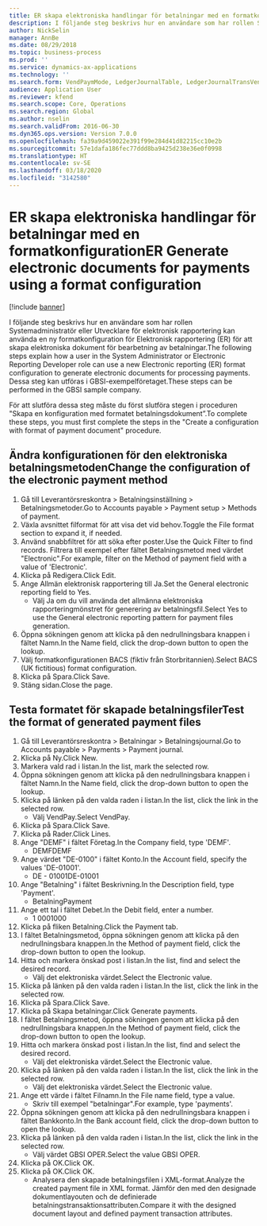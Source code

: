 ```yaml
---
title: ER skapa elektroniska handlingar för betalningar med en formatkonfiguration
description: I följande steg beskrivs hur en användare som har rollen Systemadministratör eller Utvecklare för elektronisk rapportering kan använda en ny formatkonfiguration för Elektronisk rapportering (ER) för att skapa elektroniska dokument för bearbetning av betalningar.
author: NickSelin
manager: AnnBe
ms.date: 08/29/2018
ms.topic: business-process
ms.prod: ''
ms.service: dynamics-ax-applications
ms.technology: ''
ms.search.form: VendPaymMode, LedgerJournalTable, LedgerJournalTransVendPaym, BankAccountTableLookUp
audience: Application User
ms.reviewer: kfend
ms.search.scope: Core, Operations
ms.search.region: Global
ms.author: nselin
ms.search.validFrom: 2016-06-30
ms.dyn365.ops.version: Version 7.0.0
ms.openlocfilehash: fa39a9d459022e391f99e284d41d82215cc10e2b
ms.sourcegitcommit: 57e1dafa186fec77ddd8ba9425d238e36e0f0998
ms.translationtype: HT
ms.contentlocale: sv-SE
ms.lasthandoff: 03/18/2020
ms.locfileid: "3142580"
---
```

# <a name="er-generate-electronic-documents-for-payments-using-a-format-configuration"></a><span data-ttu-id="cd9fa-103">ER skapa elektroniska handlingar för betalningar med en formatkonfiguration</span><span class="sxs-lookup"><span data-stu-id="cd9fa-103">ER Generate electronic documents for payments using a format configuration</span></span>

[!include [banner](../../includes/banner.md)]

<span data-ttu-id="cd9fa-104">I följande steg beskrivs hur en användare som har rollen Systemadministratör eller Utvecklare för elektronisk rapportering kan använda en ny formatkonfiguration för Elektronisk rapportering (ER) för att skapa elektroniska dokument för bearbetning av betalningar.</span><span class="sxs-lookup"><span data-stu-id="cd9fa-104">The following steps explain how a user in the System Administrator or Electronic Reporting Developer role can use a new Electronic reporting (ER) format configuration to generate electronic documents for processing payments.</span></span> <span data-ttu-id="cd9fa-105">Dessa steg kan utföras i GBSI-exempelföretaget.</span><span class="sxs-lookup"><span data-stu-id="cd9fa-105">These steps can be performed in the GBSI sample company.</span></span>

<span data-ttu-id="cd9fa-106">För att slutföra dessa steg måste du först slutföra stegen i proceduren "Skapa en konfiguration med formatet betalningsdokument”.</span><span class="sxs-lookup"><span data-stu-id="cd9fa-106">To complete these steps, you must first complete the steps in the "Create a configuration with format of payment document" procedure.</span></span>


## <a name="change-the-configuration-of-the-electronic-payment-method"></a><span data-ttu-id="cd9fa-107">Ändra konfigurationen för den elektroniska betalningsmetoden</span><span class="sxs-lookup"><span data-stu-id="cd9fa-107">Change the configuration of the electronic payment method</span></span>
1. <span data-ttu-id="cd9fa-108">Gå till Leverantörsreskontra > Betalningsinställning > Betalningsmetoder.</span><span class="sxs-lookup"><span data-stu-id="cd9fa-108">Go to Accounts payable > Payment setup > Methods of payment.</span></span>
2. <span data-ttu-id="cd9fa-109">Växla avsnittet filformat för att visa det vid behov.</span><span class="sxs-lookup"><span data-stu-id="cd9fa-109">Toggle the File format section to expand it, if needed.</span></span>
3. <span data-ttu-id="cd9fa-110">Använd snabbfiltret för att söka efter poster.</span><span class="sxs-lookup"><span data-stu-id="cd9fa-110">Use the Quick Filter to find records.</span></span> <span data-ttu-id="cd9fa-111">Filtrera till exempel efter fältet Betalningsmetod med värdet "Electronic".</span><span class="sxs-lookup"><span data-stu-id="cd9fa-111">For example, filter on the Method of payment field with a value of 'Electronic'.</span></span>
4. <span data-ttu-id="cd9fa-112">Klicka på Redigera.</span><span class="sxs-lookup"><span data-stu-id="cd9fa-112">Click Edit.</span></span>
5. <span data-ttu-id="cd9fa-113">Ange Allmän elektronisk rapportering till Ja.</span><span class="sxs-lookup"><span data-stu-id="cd9fa-113">Set the General electronic reporting field to Yes.</span></span>
    * <span data-ttu-id="cd9fa-114">Välj Ja om du vill använda det allmänna elektroniska rapporteringmönstret för generering av betalningsfil.</span><span class="sxs-lookup"><span data-stu-id="cd9fa-114">Select Yes to use the General electronic reporting pattern for payment files generation.</span></span>  
6. <span data-ttu-id="cd9fa-115">Öppna sökningen genom att klicka på den nedrullningsbara knappen i fältet Namn.</span><span class="sxs-lookup"><span data-stu-id="cd9fa-115">In the Name field, click the drop-down button to open the lookup.</span></span>
7. <span data-ttu-id="cd9fa-116">Välj formatkonfigurationen BACS (fiktiv från Storbritannien).</span><span class="sxs-lookup"><span data-stu-id="cd9fa-116">Select BACS (UK fictitious) format configuration.</span></span>
8. <span data-ttu-id="cd9fa-117">Klicka på Spara.</span><span class="sxs-lookup"><span data-stu-id="cd9fa-117">Click Save.</span></span>
9. <span data-ttu-id="cd9fa-118">Stäng sidan.</span><span class="sxs-lookup"><span data-stu-id="cd9fa-118">Close the page.</span></span>

## <a name="test-the-format-of-generated-payment-files"></a><span data-ttu-id="cd9fa-119">Testa formatet för skapade betalningsfiler</span><span class="sxs-lookup"><span data-stu-id="cd9fa-119">Test the format of generated payment files</span></span>
1. <span data-ttu-id="cd9fa-120">Gå till Leverantörsreskontra > Betalningar > Betalningsjournal.</span><span class="sxs-lookup"><span data-stu-id="cd9fa-120">Go to Accounts payable > Payments > Payment journal.</span></span>
2. <span data-ttu-id="cd9fa-121">Klicka på Ny.</span><span class="sxs-lookup"><span data-stu-id="cd9fa-121">Click New.</span></span>
3. <span data-ttu-id="cd9fa-122">Markera vald rad i listan.</span><span class="sxs-lookup"><span data-stu-id="cd9fa-122">In the list, mark the selected row.</span></span>
4. <span data-ttu-id="cd9fa-123">Öppna sökningen genom att klicka på den nedrullningsbara knappen i fältet Namn.</span><span class="sxs-lookup"><span data-stu-id="cd9fa-123">In the Name field, click the drop-down button to open the lookup.</span></span>
5. <span data-ttu-id="cd9fa-124">Klicka på länken på den valda raden i listan.</span><span class="sxs-lookup"><span data-stu-id="cd9fa-124">In the list, click the link in the selected row.</span></span>
    * <span data-ttu-id="cd9fa-125">Välj VendPay.</span><span class="sxs-lookup"><span data-stu-id="cd9fa-125">Select VendPay.</span></span>  
6. <span data-ttu-id="cd9fa-126">Klicka på Spara.</span><span class="sxs-lookup"><span data-stu-id="cd9fa-126">Click Save.</span></span>
7. <span data-ttu-id="cd9fa-127">Klicka på Rader.</span><span class="sxs-lookup"><span data-stu-id="cd9fa-127">Click Lines.</span></span>
8. <span data-ttu-id="cd9fa-128">Ange "DEMF" i fältet Företag.</span><span class="sxs-lookup"><span data-stu-id="cd9fa-128">In the Company field, type 'DEMF'.</span></span>
    * <span data-ttu-id="cd9fa-129">DEMF</span><span class="sxs-lookup"><span data-stu-id="cd9fa-129">DEMF</span></span>  
9. <span data-ttu-id="cd9fa-130">Ange värdet "DE-0100" i fältet Konto.</span><span class="sxs-lookup"><span data-stu-id="cd9fa-130">In the Account field, specify the values 'DE-01001'.</span></span>
    * <span data-ttu-id="cd9fa-131">DE - 01001</span><span class="sxs-lookup"><span data-stu-id="cd9fa-131">DE-01001</span></span>  
10. <span data-ttu-id="cd9fa-132">Ange "Betalning" i fältet Beskrivning.</span><span class="sxs-lookup"><span data-stu-id="cd9fa-132">In the Description field, type 'Payment'.</span></span>
    * <span data-ttu-id="cd9fa-133">Betalning</span><span class="sxs-lookup"><span data-stu-id="cd9fa-133">Payment</span></span>  
11. <span data-ttu-id="cd9fa-134">Ange ett tal i fältet Debet.</span><span class="sxs-lookup"><span data-stu-id="cd9fa-134">In the Debit field, enter a number.</span></span>
    * <span data-ttu-id="cd9fa-135">1 000</span><span class="sxs-lookup"><span data-stu-id="cd9fa-135">1000</span></span>  
12. <span data-ttu-id="cd9fa-136">Klicka på fliken Betalning.</span><span class="sxs-lookup"><span data-stu-id="cd9fa-136">Click the Payment tab.</span></span>
13. <span data-ttu-id="cd9fa-137">I fältet Betalningsmetod, öppna sökningen genom att klicka på den nedrullningsbara knappen.</span><span class="sxs-lookup"><span data-stu-id="cd9fa-137">In the Method of payment field, click the drop-down button to open the lookup.</span></span>
14. <span data-ttu-id="cd9fa-138">Hitta och markera önskad post i listan.</span><span class="sxs-lookup"><span data-stu-id="cd9fa-138">In the list, find and select the desired record.</span></span>
    * <span data-ttu-id="cd9fa-139">Välj det elektroniska värdet.</span><span class="sxs-lookup"><span data-stu-id="cd9fa-139">Select the Electronic value.</span></span>  
15. <span data-ttu-id="cd9fa-140">Klicka på länken på den valda raden i listan.</span><span class="sxs-lookup"><span data-stu-id="cd9fa-140">In the list, click the link in the selected row.</span></span>
16. <span data-ttu-id="cd9fa-141">Klicka på Spara.</span><span class="sxs-lookup"><span data-stu-id="cd9fa-141">Click Save.</span></span>
17. <span data-ttu-id="cd9fa-142">Klicka på Skapa betalningar.</span><span class="sxs-lookup"><span data-stu-id="cd9fa-142">Click Generate payments.</span></span>
18. <span data-ttu-id="cd9fa-143">I fältet Betalningsmetod, öppna sökningen genom att klicka på den nedrullningsbara knappen.</span><span class="sxs-lookup"><span data-stu-id="cd9fa-143">In the Method of payment field, click the drop-down button to open the lookup.</span></span>
19. <span data-ttu-id="cd9fa-144">Hitta och markera önskad post i listan.</span><span class="sxs-lookup"><span data-stu-id="cd9fa-144">In the list, find and select the desired record.</span></span>
    * <span data-ttu-id="cd9fa-145">Välj det elektroniska värdet.</span><span class="sxs-lookup"><span data-stu-id="cd9fa-145">Select the Electronic value.</span></span>  
20. <span data-ttu-id="cd9fa-146">Klicka på länken på den valda raden i listan.</span><span class="sxs-lookup"><span data-stu-id="cd9fa-146">In the list, click the link in the selected row.</span></span>
    * <span data-ttu-id="cd9fa-147">Välj det elektroniska värdet.</span><span class="sxs-lookup"><span data-stu-id="cd9fa-147">Select the Electronic value.</span></span>  
21. <span data-ttu-id="cd9fa-148">Ange ett värde i fältet Filnamn.</span><span class="sxs-lookup"><span data-stu-id="cd9fa-148">In the File name field, type a value.</span></span>
    * <span data-ttu-id="cd9fa-149">Skriv till exempel "betalningar".</span><span class="sxs-lookup"><span data-stu-id="cd9fa-149">For example, type 'payments'.</span></span>  
22. <span data-ttu-id="cd9fa-150">Öppna sökningen genom att klicka på den nedrullningsbara knappen i fältet Bankkonto.</span><span class="sxs-lookup"><span data-stu-id="cd9fa-150">In the Bank account field, click the drop-down button to open the lookup.</span></span>
23. <span data-ttu-id="cd9fa-151">Klicka på länken på den valda raden i listan.</span><span class="sxs-lookup"><span data-stu-id="cd9fa-151">In the list, click the link in the selected row.</span></span>
    * <span data-ttu-id="cd9fa-152">Välj värdet GBSI OPER.</span><span class="sxs-lookup"><span data-stu-id="cd9fa-152">Select the value GBSI OPER.</span></span>  
24. <span data-ttu-id="cd9fa-153">Klicka på OK.</span><span class="sxs-lookup"><span data-stu-id="cd9fa-153">Click OK.</span></span>
25. <span data-ttu-id="cd9fa-154">Klicka på OK.</span><span class="sxs-lookup"><span data-stu-id="cd9fa-154">Click OK.</span></span>
    * <span data-ttu-id="cd9fa-155">Analysera den skapade betalningsfilen i XML-format.</span><span class="sxs-lookup"><span data-stu-id="cd9fa-155">Analyze the created payment file in XML format.</span></span> <span data-ttu-id="cd9fa-156">Jämför den med den designade dokumentlayouten och de definierade betalningstransaktionsattributen.</span><span class="sxs-lookup"><span data-stu-id="cd9fa-156">Compare it with the designed document layout and defined payment transaction attributes.</span></span>  


